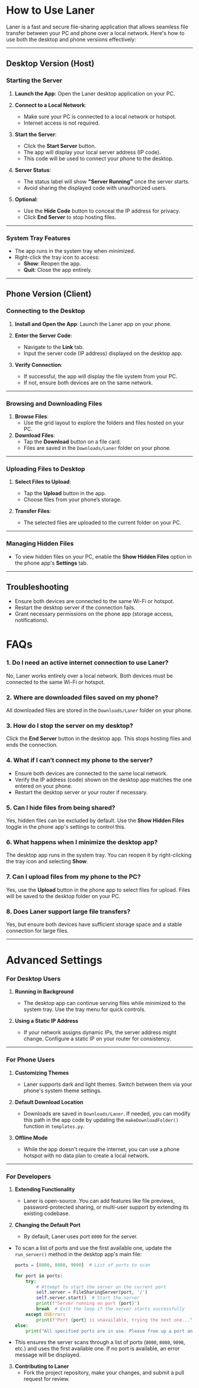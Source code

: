 # How to Use Laner

Laner is a fast and secure file-sharing application that allows seamless file transfer between your PC and phone over a local network. Here's how to use both the desktop and phone versions effectively:

---

## Desktop Version (Host)

### Starting the Server

1. **Launch the App**: Open the Laner desktop application on your PC.  
2. **Connect to a Local Network**:  
   - Make sure your PC is connected to a local network or hotspot.  
   - Internet access is not required.  

3. **Start the Server**:  
   - Click the **Start Server** button.  
   - The app will display your local server address (IP code).  
   - This code will be used to connect your phone to the desktop.  

4. **Server Status**:  
   - The status label will show **"Server Running"** once the server starts.  
   - Avoid sharing the displayed code with unauthorized users.  

5. **Optional**:  
   - Use the **Hide Code** button to conceal the IP address for privacy.  
   - Click **End Server** to stop hosting files.  

---

### System Tray Features

- The app runs in the system tray when minimized.  
- Right-click the tray icon to access:  
  - **Show**: Reopen the app.  
  - **Quit**: Close the app entirely.  

---

## Phone Version (Client)

### Connecting to the Desktop

1. **Install and Open the App**: Launch the Laner app on your phone.  
2. **Enter the Server Code**:  
   - Navigate to the **Link** tab.  
   - Input the server code (IP address) displayed on the desktop app.  

3. **Verify Connection**:  
   - If successful, the app will display the file system from your PC.  
   - If not, ensure both devices are on the same network.  

---

### Browsing and Downloading Files

1. **Browse Files**:  
   - Use the grid layout to explore the folders and files hosted on your PC.  
2. **Download Files**:  
   - Tap the **Download** button on a file card.  
   - Files are saved in the `Downloads/Laner` folder on your phone.  

---

### Uploading Files to Desktop

1. **Select Files to Upload**:  
   - Tap the **Upload** button in the app.  
   - Choose files from your phone’s storage.  

2. **Transfer Files**:  
   - The selected files are uploaded to the current folder on your PC.  

---

### Managing Hidden Files

- To view hidden files on your PC, enable the **Show Hidden Files** option in the phone app's **Settings** tab.  

---

## Troubleshooting

- Ensure both devices are connected to the same Wi-Fi or hotspot.  
- Restart the desktop server if the connection fails.  
- Grant necessary permissions on the phone app (storage access, notifications).

# FAQs

### 1. **Do I need an active internet connection to use Laner?**  
No, Laner works entirely over a local network. Both devices must be connected to the same Wi-Fi or hotspot.  

### 2. **Where are downloaded files saved on my phone?**  
All downloaded files are stored in the `Downloads/Laner` folder on your phone.  

### 3. **How do I stop the server on my desktop?**  
Click the **End Server** button in the desktop app. This stops hosting files and ends the connection.  

### 4. **What if I can’t connect my phone to the server?**  
- Ensure both devices are connected to the same local network.  
- Verify the IP address (code) shown on the desktop app matches the one entered on your phone.  
- Restart the desktop server or your router if necessary.  

### 5. **Can I hide files from being shared?**  
Yes, hidden files can be excluded by default. Use the **Show Hidden Files** toggle in the phone app's settings to control this.  

### 6. **What happens when I minimize the desktop app?**  
The desktop app runs in the system tray. You can reopen it by right-clicking the tray icon and selecting **Show**.  

### 7. **Can I upload files from my phone to the PC?**  
Yes, use the **Upload** button in the phone app to select files for upload. Files will be saved to the desktop folder on your PC.  

### 8. **Does Laner support large file transfers?**  
Yes, but ensure both devices have sufficient storage space and a stable connection for large files.  

---

# Advanced Settings

### **For Desktop Users**

1. **Running in Background**  
   - The desktop app can continue serving files while minimized to the system tray. Use the tray menu for quick controls.  

3. **Using a Static IP Address**  
   - If your network assigns dynamic IPs, the server address might change. Configure a static IP on your router for consistency.  

---

### **For Phone Users**

1. **Customizing Themes**  
   - Laner supports dark and light themes. Switch between them via your phone's system theme settings.  

2. **Default Download Location**  
   - Downloads are saved in `Downloads/Laner`. If needed, you can modify this path in the app code by updating the `makeDownloadFolder()` function in `templates.py`.

3. **Offline Mode**  
   - While the app doesn't require the internet, you can use a phone hotspot with no data plan to create a local network.  

---

### **For Developers**

1. **Extending Functionality**  
   - Laner is open-source. You can add features like file previews, password-protected sharing, or multi-user support by extending its existing codebase.

2. **Changing the Default Port**
   - By default, Laner uses port `8000` for the server.  
- To scan a list of ports and use the first available one, update the `run_server()` method in the desktop app's main file:

   ```python
   ports = [8000, 8080, 9090]  # List of ports to scan

   for port in ports:
       try:
           # Attempt to start the server on the current port
           self.server = FileSharingServer(port, '/')
           self.server.start()  # Start the server
           print(f"Server running on port {port}")
           break  # Exit the loop if the server starts successfully
       except OSError:
           print(f"Port {port} is unavailable, trying the next one...")
   else:
       print("All specified ports are in use. Please free up a port and try again.")
   ```

- This ensures the server scans through a list of ports (`8000`, `8080`, `9090`, etc.) and uses the first available one. If no port is available, an error message will be displayed.

3. **Contributing to Laner**  
   - Fork the project repository, make your changes, and submit a pull request for review.  
